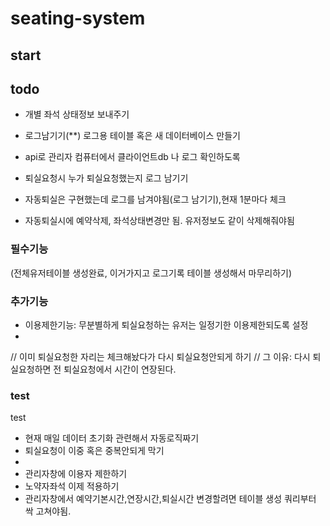 # seating-system

## start



## todo
- 개별 좌석 상태정보 보내주기

- 로그남기기(**) 로그용 테이블 혹은 새 데이터베이스 만들기
- api로 관리자 컴퓨터에서 클라이언트db 나 로그 확인하도록

- 퇴실요청시 누가 퇴실요청했는지 로그 남기기
- 자동퇴실은 구현했는데 로그를 남겨야됨(로그 남기기),현재 1분마다 체크
- 자동퇴실시에 예약삭제, 좌석상태변경만 됨. 유저정보도 같이 삭제해줘야됨

### 필수기능

(전체유저테이블 생성완료, 이거가지고 로그기록 테이블 생성해서 마무리하기)
### 추가기능
- 이용제한기능: 무분별하게 퇴실요청하는 유저는 일정기한 이용제한되도록 설정
- 


// 이미 퇴실요청한 자리는 체크해놨다가 다시 퇴실요청안되게 하기
// 그 이유: 다시 퇴실요청하면 전 퇴실요청에서 시간이 연장된다.

### test

test

- 현재 매일 데이터 초기화 관련해서 자동로직짜기
- 퇴실요청이 이중 혹은 중복안되게 막기
- 
- 관리자창에 이용자 제한하기
- 노약자좌석 이제 적용하기
- 관리자창에서 예약기본시간,연장시간,퇴실시간 변경할려면 테이블 생성 쿼리부터 싹 고쳐야됨.
